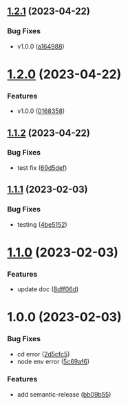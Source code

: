 ## [1.2.1](https://github.com/Liar0320/semantic-release/compare/v1.2.0...v1.2.1) (2023-04-22)


### Bug Fixes

* v1.0.0 ([a164988](https://github.com/Liar0320/semantic-release/commit/a164988a056d333bc57707c1c558661818e8191a))

# [1.2.0](https://github.com/Liar0320/semantic-release/compare/v1.1.2...v1.2.0) (2023-04-22)


### Features

* v1.0.0 ([0168358](https://github.com/Liar0320/semantic-release/commit/01683586609e2fc6e8ec6f35e9102a82102efd68))

## [1.1.2](https://github.com/Liar0320/semantic-release/compare/v1.1.1...v1.1.2) (2023-04-22)


### Bug Fixes

* test fix ([69d5def](https://github.com/Liar0320/semantic-release/commit/69d5def1debd4fb0fbc4e97339ac840981283d2d))

## [1.1.1](https://github.com/Liar0320/semantic-release/compare/v1.1.0...v1.1.1) (2023-02-03)


### Bug Fixes

* testing ([4be5152](https://github.com/Liar0320/semantic-release/commit/4be515252cc8cea18d6f1a1285bf9cd88f890ef0))

# [1.1.0](https://github.com/Liar0320/semantic-release/compare/v1.0.0...v1.1.0) (2023-02-03)


### Features

* update doc ([8dff06d](https://github.com/Liar0320/semantic-release/commit/8dff06d94f0ba57138fc2ceb193ed8342c06b55e))

# 1.0.0 (2023-02-03)


### Bug Fixes

* cd error ([2d5cfc5](https://github.com/Liar0320/semantic-release/commit/2d5cfc56c2da599fa5b78cbe5392b561329bf312))
* node env error ([5c69af6](https://github.com/Liar0320/semantic-release/commit/5c69af6a34db2c4c9475dc9f9276551c82690a51))


### Features

* add semantic-release ([bb09b55](https://github.com/Liar0320/semantic-release/commit/bb09b558d92d954ced9a83f4b95da984d727db7d))
